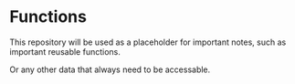 # Functions

This repository will be used as a placeholder for important notes, such as important reusable functions.

Or any other data that always need to be accessable.
